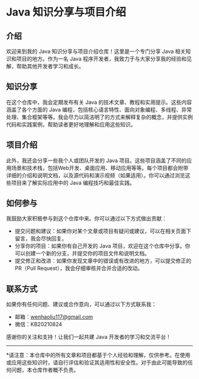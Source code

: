 # Java 知识分享与项目介绍

## 介绍

欢迎来到我的 Java 知识分享与项目介绍仓库！这里是一个专门分享 Java 相关知识和项目的地方。作为一名 Java 程序开发者，我致力于与大家分享我的经验和见解，帮助其他开发者学习和成长。

## 知识分享

在这个仓库中，我会定期发布有关 Java 的技术文章、教程和实用提示。这些内容涵盖了各个方面的 Java 编程，包括核心语言特性、面向对象编程、多线程、异常处理、集合框架等等。我会尽力以简洁明了的方式来解释复杂的概念，并提供实例代码和实践案例，帮助读者更好地理解和应用这些知识。

## 项目介绍

此外，我还会分享一些我个人或团队开发的 Java 项目。这些项目涵盖了不同的应用场景和技术栈，包括Web开发、桌面应用、移动应用等等。每个项目都会附带详细的介绍和说明文档，以及源代码和演示视频（如果适用）。你可以通过浏览这些项目来了解实际应用中的 Java 编程技巧和最佳实践。

## 如何参与

我鼓励大家积极参与到这个仓库中来。你可以通过以下方式做出贡献：

- 提交问题和建议：如果你对某个文章或项目有疑问或建议，可以在相关页面下留言，我会尽快回复。
- 分享你的项目：如果你有自己开发的 Java 项目，欢迎在这个仓库中分享。你可以创建一个新的分支，并提交你的项目文件和说明文档。
- 提交修正和改进：如果你发现文章中的错误或有改进的地方，可以提交修正的 PR（Pull Request），我会仔细审核并合并合适的改动。

## 联系方式

如果你有任何问题、建议或合作意向，可以通过以下方式联系我：

- 邮箱：[wenhaoliu117@gmail.com](mailto:wenhaoliu117@gmail.com)
- 微信：KB20210824

感谢你的关注和支持！让我们一起共建 Java 开发者的学习和交流平台！

---
*请注意：本仓库中的所有文章和项目都基于个人经验和理解，仅供参考。在使用或应用这些知识时，请自行评估和验证其适用性和安全性。对于由此可能导致的任何问题，本仓库作者概不负责。
